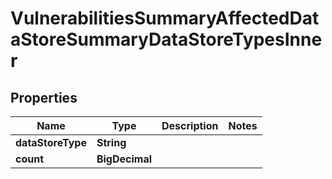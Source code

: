 

# VulnerabilitiesSummaryAffectedDataStoreSummaryDataStoreTypesInner


## Properties

| Name | Type | Description | Notes |
|------------ | ------------- | ------------- | -------------|
|**dataStoreType** | **String** |  |  |
|**count** | **BigDecimal** |  |  |



